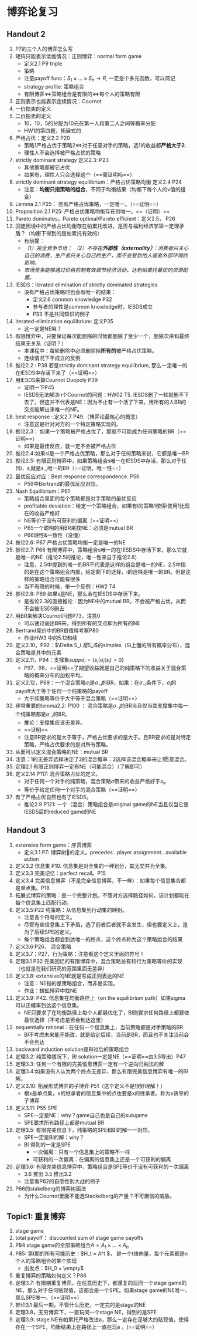 # 博弈论复习

## Handout 2

1. P7的三个人的博弈怎么写
2. 矩阵只能表示低维情况：正则博弈：normal form game
   * 定义2.1 P9 triple
   * 策略
   * 注意payoff func：$S_1\times ...\times S_n \to R$, 一定是个多元函数，可以简记
   * strategy profile: 策略组合
   * 有限博弈$\Leftrightarrow$策略组合是有限的$\Leftrightarrow$每个人的策略有限
3. 正则表示也能表示连续情况：Cournot
4. 一价拍卖的定义
5. 二价拍卖的定义
   * 10，10，5的分配为10元在第一人和第二人之间等概率分配
   * HW1的第四题，拓展式的
6. 严格占优：定义2.2 P20
   * 策略1严格占优于策略2$\Leftrightarrow$对于任意对手的策略，选1的收益都**严格大于2.**
   * 理性人不会选择被严格占优的策略
7. strictly dominant strategy 定义2.3: P23
   * 其他策略都被它占优
   * 如果有，理性人只会选择这个（==需证明吗==）
8. strictly dominant strategy equilibrium：严格占优策略均衡 定义2.4 P24
   * 注意：**均衡只指策略的组合**，不同于均衡结果（均衡下每个人的v值的组合）
9. Lemma 2.1 P25： 若有严格占优策略，一定唯一。（==证明==）
10. Proposition 2.1 P25: 严格占优策略均衡存在则唯一。==（证明）==
11. Pareto dominates，Pareto optimal/Pareto efficient：定义2.5， P26
12. 囚徒困境中的严格占优均衡存在帕累托改进，是否与福利经济学第一定理矛盾？（均衡下得到的是帕累托有效的）
    * 有前提：
    * *（1）完全竞争市场；*
      *（2）不存在**外部性（externality）**：消费者只关心自己的消费，生产者只关心自己的生产，而不会受到他人或者外部环境的影响。*
    * *市场竞争能够通过价格机制有效调节经济活动，达到帕累托最优的资源配置。*
13. IESDS：iterated elimination of strictly dominated strategies
    * 没有严格占优策略时也会有唯一的结果：
      * 定义2.6 common knowledge P32
      * 参与者的理性是common knowledge时，IESDS成立
      * P33 不是共同知识的例子
14. Iterated-elimination equilibrium: 定义P35
    * 这一定是NE嘛？
15. 有限博弈中，只要保证每次能删除的时候都删除了至少一个，删除次序和最终结果无关系（证明？）
    * 本课程中：每轮删除中必须删除掉**所有的**被严格占优策略。
    * 连续情况下不成立的反例
16. 推论2.2 : P38 若是strictly dominant strategy equilibrium, 那么一定唯一的在IESDS中存活下来了（==证明==）
17. 用IESDS来算Cournot Duopoly P39
    * 证明一下P45
    * IESDS无法解决n个Cournot的问题：HW02 T5. IESDS删了一轮就删不下去了。但这并不代表是NE：因为不止有一个活了下来。用所有的人BR的交点能解出来唯一的NE。
18. best response : 定义2.7  P49.（博弈论最核心的概念）
    * 注意这是针对对方的一个特定策略实现的。
19. 推论2.3： 如果一个策略被严格占优了，那就不可能成为任何策略的BR（==证明==）
    * 如果是最佳反应，就一定不会被严格占优
20. 推论2.4:如果si是一个严格占优策略，那么对于任何策略来说，它都是唯一BR
21. 推论2.5: 有限正则博弈中，如果策略组合s唯一在IESDS中存活，那么对于任何i，$s_i$就是$s_{-i}$唯一的BR（==证明，唯一性==）
22. 最优反应对应：Best response correspondence. P56
    * P59中Bertrand的最优反应对应。
23. Nash Equilibrium：P61
    * 策略组合里面的每个策略都是对手策略的最优反应
    * profitable deviation：给定一个策略组合，如果有i的策略1使得i使用1比现在的收益严格好
    * NE等价于没有可获利的偏离（==证明==）
    * P65一个聪明的用BR来找NE：必须是mutual BR
    * P66理性&一致性（没懂）
24. 推论2.6: P67 严格占优策略均衡一定是唯一的NE
25. 推论2.7: P68 有限博弈中，策略组合s唯一的在IESDS中存活下来，那么它就是唯一的NE（推论2.5的推论，唯一性来自于推论2.8）
    * 注意，2.5中提到的唯一的BR不代表是这样的组合是唯一的NE，2.5中指的是在这个策略组合内部，给定剩下的选择，i的选择是唯一的BR。但是这样的策略组合可能有很多
    * 当不有限的时候，举一个反例：HW2 T4
26. 推论2.8: P69 如果s是NE，那么会在IESDS中存活下来。
    * 是推论2.3的直接推论：因为NE中的mutual BR，不会被严格占优，从而不会被IESDS删去
27. 用BR来解决Cournot问题P73，注意0
    * 可以通过画出BR来，得到所有的交点即为所有的NE
28. Bertrand竞价中的BR很值得考察P80
    * 作业HW3 中的5.12和续
29. 定义2.10，P92：$\Delta S_i $是$S_i$的simplex（Si上面的所有概率分布），混合策略是其中的元素
30. 定义2.11，P94：支撑集$supp\sigma_i = \{s_i|\sigma_i(s_i) > 0\}$
    * P97、98，==证明==了期望收益就是自己的纯策略下的收益关于混合策略的概率分布的加权平均。
31. 定义2.12，P99：一个混合策略$\sigma_i$是$\sigma_{-i}$的BR，如果：在$\sigma_{-i}$条件下，$\sigma_i$的payoff大于等于任何一个纯策略的payoff
    * 大于纯策略等价于大于等于混合策略（==证明==）
32. 非常重要的lemma2.2: P100 ： 混合策略是$\sigma_{-i}$的BR当且仅当其支撑集中每一个纯策略都是$\sigma_{-i}$的BR。
    * 推论：支撑集应该无差异。
    * ==证明==
    * 注意BR要求的是大于等于，严格占优要求的是大于。且BR要求的是对特定策略，严格占优要求的是对所有策略。
33. 从而可以定义混合策略的NE：mutual BR
34. 注意：1的无差异选择决定了2的混合概率：2选择该混合概率来让1愿意混合。
35. 定理2.1 有限正则博弈一定有NE（可能混合）（了解即可）
36. 定义2.14 P117: 混合策略占优的定义。
    * 对于任何一个对手的纯策略，混合策略$\sigma$带来的收益严格好于$s_i$。
    * 等价于给定任何一个对手的混合策略（==证明==）
37. 有了严格占优自然也有了IESDS。
    * 推论2.9 P121: 一个（混合）策略组合是original game的NE当且仅当它是IESDS后的reduced game的NE



## Handout 3

1. extensive form game：序贯博弈
   * 定义3.1 P7: 博弈树🌲的定义。precedes…player assignment…available action
2. 定义3.2 信息集 P10. 信息集是对全集的一种划分，其无交并为全集。
3. 定义3.3 完美记忆：perfect recall。P15
4. 定义3.4 完美信息博弈（不是完全信息博弈，不一样）：如果每个信息集合都是单点集。P18
5. 拓展式博弈的策略：是一个完整计划。不管对方选择路径如何，该计划都能在每个信息集上匹配行动。
6. 定义3.5:P22 纯策略：从信息集到行动集的映射。
   * 注意各个符号的定义。
   * 尽管有些信息集上下矛盾，选了前者后者就不会发生，但也要定义上，是为了后续SPE的定义。
   * 每个策略组合都会到达唯一的终点，这个终点称为这个策略组合的结果
7. 定义3.6:P26， 混合策略
8. 定义3.7：P27，行为策略：注意看这个定义里面的符号！
9. 定理3.1 P32 完美回忆的有限博弈中，混合策略总有和行为策略等价的实现（也就是在我们研究的范围里面无差异）
10. 定义3.8: extensive的NE就是写成正则表达的NE
    * 注意：NE指的是策略组合，而非是实现。
    * 作业：蜈蚣博弈中找NE
11. 定义3.9: P42. 信息集在均衡路径上（on the equilibrium path）如果sigma 可以正概率到达这个信息集。
    * NE只要求了在均衡路径上每个人都最优化了，BI则要求任何路径上都要做最优选择（不考虑是否会到达这里）
12. sequentially rational：在任何一个信息集上，当前策略都是对手策略的BR
    * BI不考虑未来能不能改，就是给定后续，当前是BR，而且也不关注当前会不会到达
13. backward induction solution是BI过后的策略组合
14. 定理3.2: 纯策略情况下，BI solution一定是NE（==证明==由3.5导出）P47
15. 定理3.3: 任何一个有限的完美信息博弈一定有一个逆向归纳法的解
16. 定理3.4:如果没有人认为两个终点无差异，那么有限完美信息博弈有唯一的BI解。
17. 定义3.10: 拓展形式博弈的子博弈 P51（这个定义不是很好理解！）
    * 根x是单点集，x的继承者的信息集中的点也要是x的继承者。称为x诱导的子博弈
18. 定义3.11: P55 SPE
    * SPE一定是NE：why？game自己也是自己的subgame
    * SPE要求所有路径上都是mutual BR
19. 定理3.5: 有限完美信息下，纯策略的SPE和BI的解一一对应。
    * SPE一定是BI的解：why？
    * BI 得到的一定是SPE
      * 一次偏离：只有一个信息集上的策略不一样
      * 可获利的一次偏离：在偏离的信息集上还是一个可获利的偏离
20. 定理3.6: 有限完美信息博弈中，策略组合是SPE等价于没有可获利的一次偏离
    * 3.6 推出 3.5 推出3.2
    * 注意看P62的自愿性别大战的例子
21. P66的stakelberg的博弈树画法
    * 为什么Cournot里面不能选Stackelberg的产量？不可置信的威胁。



## Topic1: 重复博弈

1. stage game
2. total payoff： discounted sum of stage game payoffs
3. P84 stage game的全部策略组合$A = A_1 \times ...\times A_n$
4. P85: 第t期的所有可能历史：$H_t = A^t $， 是一个t维向量，每个元素都是n个人的策略组合的某个实现
   * 出发点：$H_0 = \empty$
5. 重复博弈的策略如何定义？P86
6. 定理3.7: 有限期重复博弈。在任意历史下，都重复的玩同一个stage game的NE，那么对于任何贴现值，这都会是一个SPE。如果stage game的NE唯一，那么SPE唯一。（==证明==）
7. 推论3.1 最后一期，不管什么历史，一定完的是stage的NE
8. 定理3.8，无穷博弈下，一直玩同一个stage NE，得到的是SPE
9. 定理3.9: stage NE有帕累托严格改进a，那么一定存在足够大的贴现值，使得存在一个SPE，均衡结果上在路径上一直在玩a 。(==证明==）

